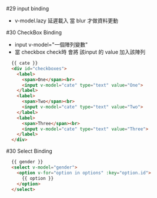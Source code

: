 #29 input binding
* v-model.lazy 
延遲載入 當 blur 才做資料更動

#30 CheckBox Binding
* input v-model="一個陣列變數" 
* 當 checkbox check時 會將 該input 的 value 加入該陣列
```html
  {{ cate }}
  <div id="checkboxes">
    <label>
      <span>One</span><br>
      <input v-model="cate" type="text" value="One">
    </label>
    <label>
      <span>Two</span><br>
      <input v-model="cate" type="text" value="Two">
    </label>
    <label>
      <span>Three</span><br>
      <input v-model="cate" type="text" value="Three">
    </label>
  </div>
```
#30 Select Binding
```html
  {{ gender }}
  <select v-model="gender">
    <option v-for="option in options" :key="option.id">
      {{ option }}
    </option>
  </select>
```